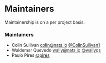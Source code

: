 # Maintainers

Maintainership is on a per project basis.

### Maintainers
  - Colin Sullivan <colin@nats.io> [@ColinSullivan1](https://github.com/ColinSullivan1)
  - Waldemar Quevedo <wally@nats.io> [@wallyqs](https://github.com/wallyqs)
  - Paulo Pires [@pires](https://github.com/pires)
